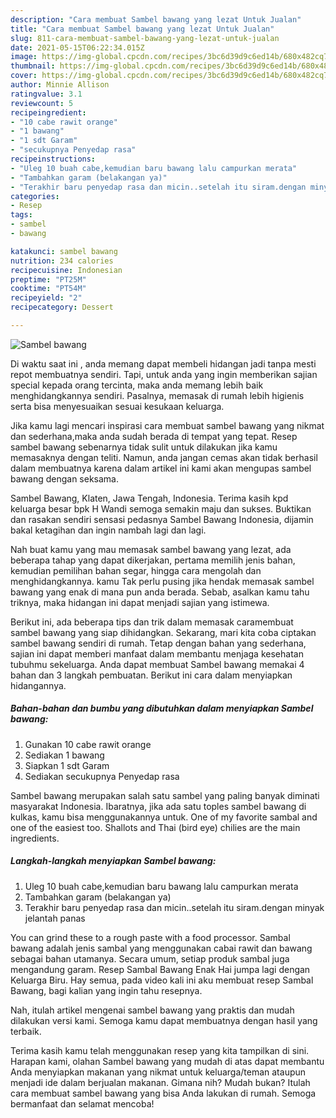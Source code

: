 ```yaml
---
description: "Cara membuat Sambel bawang yang lezat Untuk Jualan"
title: "Cara membuat Sambel bawang yang lezat Untuk Jualan"
slug: 811-cara-membuat-sambel-bawang-yang-lezat-untuk-jualan
date: 2021-05-15T06:22:34.015Z
image: https://img-global.cpcdn.com/recipes/3bc6d39d9c6ed14b/680x482cq70/sambel-bawang-foto-resep-utama.jpg
thumbnail: https://img-global.cpcdn.com/recipes/3bc6d39d9c6ed14b/680x482cq70/sambel-bawang-foto-resep-utama.jpg
cover: https://img-global.cpcdn.com/recipes/3bc6d39d9c6ed14b/680x482cq70/sambel-bawang-foto-resep-utama.jpg
author: Minnie Allison
ratingvalue: 3.1
reviewcount: 5
recipeingredient:
- "10 cabe rawit orange"
- "1 bawang"
- "1 sdt Garam"
- "secukupnya Penyedap rasa"
recipeinstructions:
- "Uleg 10 buah cabe,kemudian baru bawang lalu campurkan merata"
- "Tambahkan garam (belakangan ya)"
- "Terakhir baru penyedap rasa dan micin..setelah itu siram.dengan minyak jelantah panas"
categories:
- Resep
tags:
- sambel
- bawang

katakunci: sambel bawang 
nutrition: 234 calories
recipecuisine: Indonesian
preptime: "PT25M"
cooktime: "PT54M"
recipeyield: "2"
recipecategory: Dessert

---
```



![Sambel bawang](https://img-global.cpcdn.com/recipes/3bc6d39d9c6ed14b/680x482cq70/sambel-bawang-foto-resep-utama.jpg)

Di waktu  saat ini , anda memang dapat membeli hidangan jadi tanpa mesti repot membuatnya sendiri. Tapi, untuk anda yang ingin memberikan sajian special kepada orang tercinta, maka anda memang lebih baik menghidangkannya sendiri. Pasalnya, memasak di rumah lebih higienis serta bisa menyesuaikan sesuai kesukaan keluarga.

Jika kamu lagi mencari inspirasi cara membuat sambel bawang yang nikmat dan sederhana,maka anda sudah berada di tempat yang tepat. Resep sambel bawang  sebenarnya tidak sulit untuk dilakukan jika kamu memasaknya dengan teliti. Namun, anda jangan cemas akan tidak berhasil dalam membuatnya 
karena dalam artikel ini kami akan mengupas sambel bawang dengan seksama.  

Sambel Bawang, Klaten, Jawa Tengah, Indonesia. Terima kasih kpd keluarga besar bpk H Wandi semoga semakin maju dan sukses. Buktikan dan rasakan sendiri sensasi pedasnya Sambel Bawang Indonesia, dijamin bakal ketagihan dan ingin nambah lagi dan lagi.

Nah buat kamu yang mau memasak sambel bawang yang lezat, ada beberapa tahap yang dapat dikerjakan, pertama memilih jenis bahan, kemudian pemilihan bahan segar, hingga cara mengolah dan menghidangkannya. kamu Tak perlu pusing jika hendak memasak sambel bawang yang enak di mana pun anda berada. Sebab, asalkan kamu  tahu triknya, maka hidangan ini dapat menjadi sajian yang istimewa.

Berikut ini, ada beberapa tips dan trik dalam memasak caramembuat sambel bawang yang siap dihidangkan. Sekarang, mari kita coba ciptakan sambel bawang sendiri di rumah. Tetap dengan bahan yang sederhana, sajian ini dapat memberi manfaat dalam membantu menjaga kesehatan tubuhmu sekeluarga. Anda dapat membuat Sambel bawang memakai 4 bahan dan 3 langkah pembuatan. Berikut ini cara dalam menyiapkan hidangannya.

<!--inarticleads1-->

##### Bahan-bahan dan bumbu yang dibutuhkan dalam menyiapkan Sambel bawang:

1. Gunakan 10 cabe rawit orange
1. Sediakan 1 bawang
1. Siapkan 1 sdt Garam
1. Sediakan secukupnya Penyedap rasa


Sambel bawang merupakan salah satu sambel yang paling banyak diminati masyarakat Indonesia. Ibaratnya, jika ada satu toples sambel bawang di kulkas, kamu bisa menggunakannya untuk. One of my favorite sambal and one of the easiest too. Shallots and Thai (bird eye) chilies are the main ingredients. 

<!--inarticleads2-->

##### Langkah-langkah menyiapkan Sambel bawang:

1. Uleg 10 buah cabe,kemudian baru bawang lalu campurkan merata
1. Tambahkan garam (belakangan ya)
1. Terakhir baru penyedap rasa dan micin..setelah itu siram.dengan minyak jelantah panas


You can grind these to a rough paste with a food processor. Sambal bawang adalah jenis sambal yang menggunakan cabai rawit dan bawang sebagai bahan utamanya. Secara umum, setiap produk sambal juga mengandung garam. Resep Sambal Bawang Enak Hai jumpa lagi dengan Keluarga Biru. Hay semua, pada video kali ini aku membuat resep Sambal Bawang, bagi kalian yang ingin tahu resepnya. 

Nah, itulah artikel mengenai  sambel bawang  yang praktis dan mudah dilakukan versi kami. Semoga kamu dapat membuatnya dengan hasil yang terbaik. 

Terima kasih kamu telah menggunakan resep yang kita tampilkan di sini. Harapan kami, olahan  Sambel bawang yang mudah di atas dapat membantu Anda menyiapkan makanan yang nikmat untuk keluarga/teman ataupun menjadi ide dalam berjualan makanan. Gimana nih? Mudah bukan? Itulah cara membuat sambel bawang yang bisa Anda lakukan di rumah. Semoga bermanfaat dan selamat mencoba!

